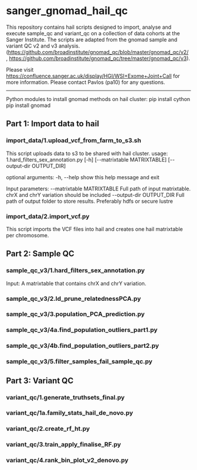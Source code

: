 # sanger_gnomad_hail_qc

This repository contains hail scripts designed to import, analyse and execute sample_qc and variant_qc on a collection of data cohorts at the Sanger Institute.
The scripts are adapted from the gnomad sample and variant QC v2 and v3 analysis. (https://github.com/broadinstitute/gnomad_qc/blob/master/gnomad_qc/v2/ , https://github.com/broadinstitute/gnomad_qc/tree/master/gnomad_qc/v3).

Please visit https://confluence.sanger.ac.uk/display/HGI/WSI+Exome+Joint+Call for more information.
Please contact Pavlos (pa10) for any questions.

---

Python modules to install gnomad methods on hail cluster:
pip install cython
pip install gnomad

## Part 1: Import data to hail

### import_data/1.upload_vcf_from_farm_to_s3.sh

This script uploads data to s3 to be shared with hail cluster.
usage: 1.hard_filters_sex_annotation.py [-h] [--matrixtable MATRIXTABLE]
[--output-dir OUTPUT_DIR]

optional arguments:
-h, --help show this help message and exit

Input parameters:
--matrixtable MATRIXTABLE
Full path of input matrixtable. chrX and chrY
variation should be included
--output-dir OUTPUT_DIR
Full path of output folder to store results.
Preferably hdfs or secure lustre

### import_data/2.import_vcf.py

This script imports the VCF files into hail and creates one hail matrixtable per chromosome.

## Part 2: Sample QC

### sample_qc_v3/1.hard_filters_sex_annotation.py

Input: A matrixtable that contains chrX and chrY variation.

### sample_qc_v3/2.ld_prune_relatednessPCA.py

### sample_qc_v3/3.population_PCA_prediction.py

### sample_qc_v3/4a.find_population_outliers_part1.py

### sample_qc_v3/4b.find_population_outliers_part2.py

### sample_qc_v3/5.filter_samples_fail_sample_qc.py

## Part 3: Variant QC

### variant_qc/1.generate_truthsets_final.py

### variant_qc/1a.family_stats_hail_de_novo.py

### variant_qc/2.create_rf_ht.py

### variant_qc/3.train_apply_finalise_RF.py

### variant_qc/4.rank_bin_plot_v2_denovo.py
